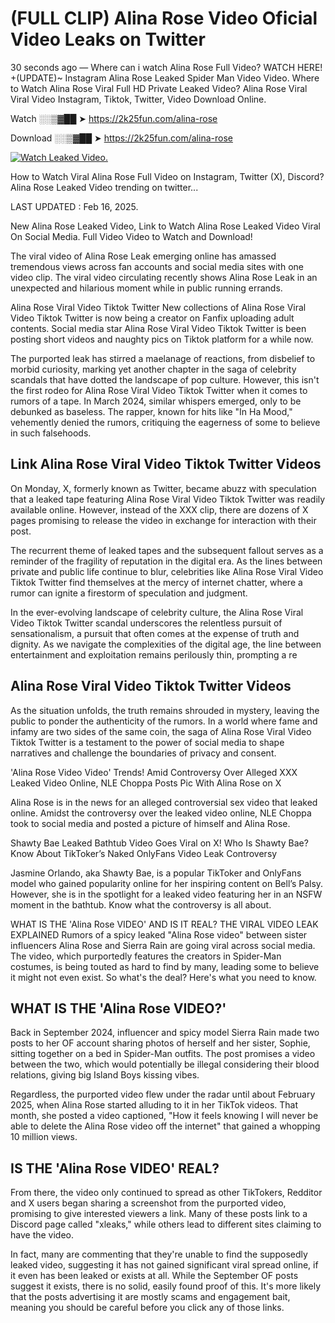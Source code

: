 # (FULL CLIP) Alina Rose Video Oficial Video Leaks on Twitter

30 seconds ago — Where can i watch Alina Rose Full Video? WATCH HERE! +(UPDATE)~ Instagram Alina Rose Leaked Spider Man Video Video. Where to Watch Alina Rose Viral Full HD Private Leaked Video? Alina Rose Viral Viral Video Instagram, Tiktok, Twitter, Video Download Online.

Watch ░░▒▓██ ➤ https://2k25fun.com/alina-rose

Download ░░▒▓██ ➤ https://2k25fun.com/alina-rose

[![Watch Leaked Video.](https://miro.medium.com/v2/resize:fit:828/format:webp/1*cilzJN44JGOrTw9NJCrNHA.gif "Watch Leaked Video")](https://2k25fun.com/alina-rose)

How to Watch Viral Alina Rose Full Video on Instagram, Twitter (X), Discord? Alina Rose Leaked Video trending on twitter...

LAST UPDATED : Feb 16, 2025.

New Alina Rose Leaked Video, Link to Watch Alina Rose Leaked Video Viral On Social Media. Full Video Video to Watch and Download!

The viral video of Alina Rose Leak emerging online has amassed tremendous views across fan accounts and social media sites with one video clip. The viral video circulating recently shows Alina Rose Leak in an unexpected and hilarious moment while in public running errands.

Alina Rose Viral Video Tiktok Twitter New collections of Alina Rose Viral Video Tiktok Twitter is now being a creator on Fanfix uploading adult contents. Social media star Alina Rose Viral Video Tiktok Twitter is been posting short videos and naughty pics on Tiktok platform for a while now.

The purported leak has stirred a maelanage of reactions, from disbelief to morbid curiosity, marking yet another chapter in the saga of celebrity scandals that have dotted the landscape of pop culture. However, this isn't the first rodeo for Alina Rose Viral Video Tiktok Twitter when it comes to rumors of a tape. In March 2024, similar whispers emerged, only to be debunked as baseless. The rapper, known for hits like "In Ha Mood," vehemently denied the rumors, critiquing the eagerness of some to believe in such falsehoods.

## Link Alina Rose Viral Video Tiktok Twitter Videos

On Monday, X, formerly known as Twitter, became abuzz with speculation that a leaked tape featuring Alina Rose Viral Video Tiktok Twitter was readily available online. However, instead of the XXX clip, there are dozens of X pages promising to release the video in exchange for interaction with their post.

The recurrent theme of leaked tapes and the subsequent fallout serves as a reminder of the fragility of reputation in the digital era. As the lines between private and public life continue to blur, celebrities like Alina Rose Viral Video Tiktok Twitter find themselves at the mercy of internet chatter, where a rumor can ignite a firestorm of speculation and judgment.

In the ever-evolving landscape of celebrity culture, the Alina Rose Viral Video Tiktok Twitter scandal underscores the relentless pursuit of sensationalism, a pursuit that often comes at the expense of truth and dignity. As we navigate the complexities of the digital age, the line between entertainment and exploitation remains perilously thin, prompting a re

##  Alina Rose Viral Video Tiktok Twitter Videos

As the situation unfolds, the truth remains shrouded in mystery, leaving the public to ponder the authenticity of the rumors. In a world where fame and infamy are two sides of the same coin, the saga of Alina Rose Viral Video Tiktok Twitter is a testament to the power of social media to shape narratives and challenge the boundaries of privacy and consent.

'Alina Rose Video Video' Trends! Amid Controversy Over Alleged XXX Leaked Video Online, NLE Choppa Posts Pic With Alina Rose on X

Alina Rose is in the news for an alleged controversial sex video that leaked online. Amidst the controversy over the leaked video online, NLE Choppa took to social media and posted a picture of himself and Alina Rose.

Shawty Bae Leaked Bathtub Video Goes Viral on X! Who Is Shawty Bae? Know About TikToker’s Naked OnlyFans Video Leak Controversy

Jasmine Orlando, aka Shawty Bae, is a popular TikToker and OnlyFans model who gained popularity online for her inspiring content on Bell’s Palsy. However, she is in the spotlight for a leaked video featuring her in an NSFW moment in the bathtub. Know what the controversy is all about.

WHAT IS THE 'Alina Rose VIDEO' AND IS IT REAL? THE VIRAL VIDEO LEAK EXPLAINED Rumors of a spicy leaked "Alina Rose video" between sister influencers Alina Rose and Sierra Rain are going viral across social media. The video, which purportedly features the creators in Spider-Man costumes, is being touted as hard to find by many, leading some to believe it might not even exist. So what's the deal? Here's what you need to know.

## WHAT IS THE 'Alina Rose VIDEO?'

Back in September 2024, influencer and spicy model Sierra Rain made two posts to her OF account sharing photos of herself and her sister, Sophie, sitting together on a bed in Spider-Man outfits. The post promises a video between the two, which would potentially be illegal considering their blood relations, giving big Island Boys kissing vibes.

Regardless, the purported video flew under the radar until about February 2025, when Alina Rose started alluding to it in her TikTok videos. That month, she posted a video captioned, "How it feels knowing I will never be able to delete the Alina Rose video off the internet" that gained a whopping 10 million views.

## IS THE 'Alina Rose VIDEO' REAL?

From there, the video only continued to spread as other TikTokers, Redditor and X users began sharing a screenshot from the purported video, promising to give interested viewers a link. Many of these posts link to a Discord page called "xleaks," while others lead to different sites claiming to have the video.

In fact, many are commenting that they're unable to find the supposedly leaked video, suggesting it has not gained significant viral spread online, if it even has been leaked or exists at all. While the September OF posts suggest it exists, there is no solid, easily found proof of this. It's more likely that the posts advertising it are mostly scams and engagement bait, meaning you should be careful before you click any of those links.